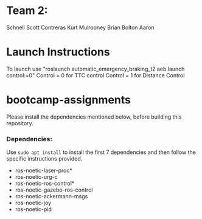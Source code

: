 # Team 2:
Schnell Scott
Contreras Kurt
Mulrooney Brian
Bolton Aaron
# Launch Instructions
To launch use "roslaunch automatic_emergency_braking_t2 aeb.launch control:=0"
Control = 0 for TTC control
Control = 1 for Distance Control
# bootcamp-assignments
Please install the dependencies mentioned below, before building this repository.

### Dependencies:
Use `sudo apt install` to install the first 7 dependencies and then follow the specific instructions provided.
* ros-noetic-laser-proc*
* ros-noetic-urg-c
* ros-noetic-ros-control*
* ros-noetic-gazebo-ros-control
* ros-noetic-ackermann-msgs
* ros-noetic-joy
* ros-noetic-pid


